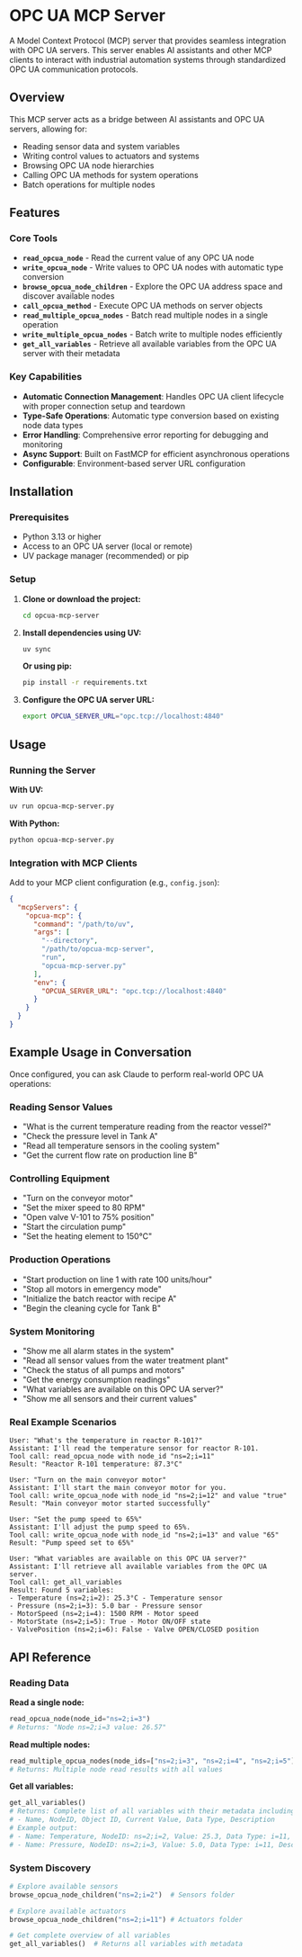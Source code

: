 # OPC UA MCP Server

A Model Context Protocol (MCP) server that provides seamless integration with OPC UA servers. This server enables AI assistants and other MCP clients to interact with industrial automation systems through standardized OPC UA communication protocols.

## Overview

This MCP server acts as a bridge between AI assistants and OPC UA servers, allowing for:
- Reading sensor data and system variables
- Writing control values to actuators and systems
- Browsing OPC UA node hierarchies
- Calling OPC UA methods for system operations
- Batch operations for multiple nodes

## Features

### Core Tools

- **`read_opcua_node`** - Read the current value of any OPC UA node
- **`write_opcua_node`** - Write values to OPC UA nodes with automatic type conversion
- **`browse_opcua_node_children`** - Explore the OPC UA address space and discover available nodes
- **`call_opcua_method`** - Execute OPC UA methods on server objects
- **`read_multiple_opcua_nodes`** - Batch read multiple nodes in a single operation
- **`write_multiple_opcua_nodes`** - Batch write to multiple nodes efficiently
- **`get_all_variables`** - Retrieve all available variables from the OPC UA server with their metadata

### Key Capabilities

- **Automatic Connection Management**: Handles OPC UA client lifecycle with proper connection setup and teardown
- **Type-Safe Operations**: Automatic type conversion based on existing node data types
- **Error Handling**: Comprehensive error reporting for debugging and monitoring
- **Async Support**: Built on FastMCP for efficient asynchronous operations
- **Configurable**: Environment-based server URL configuration

## Installation

### Prerequisites

- Python 3.13 or higher
- Access to an OPC UA server (local or remote)
- UV package manager (recommended) or pip

### Setup

1. **Clone or download the project:**
   ```bash
   cd opcua-mcp-server
   ```

2. **Install dependencies using UV:**
   ```bash
   uv sync
   ```

   **Or using pip:**
   ```bash
   pip install -r requirements.txt
   ```

3. **Configure the OPC UA server URL:**
   ```bash
   export OPCUA_SERVER_URL="opc.tcp://localhost:4840"
   ```

## Usage

### Running the Server

**With UV:**
```bash
uv run opcua-mcp-server.py
```

**With Python:**
```bash
python opcua-mcp-server.py
```

### Integration with MCP Clients

Add to your MCP client configuration (e.g., `config.json`):

```json
{
  "mcpServers": {
    "opcua-mcp": {
      "command": "/path/to/uv",
      "args": [
        "--directory",
        "/path/to/opcua-mcp-server",
        "run",
        "opcua-mcp-server.py"
      ],
      "env": {
        "OPCUA_SERVER_URL": "opc.tcp://localhost:4840"
      }
    }
  }
}
```

## Example Usage in Conversation

Once configured, you can ask Claude to perform real-world OPC UA operations:

### Reading Sensor Values
- "What is the current temperature reading from the reactor vessel?"
- "Check the pressure level in Tank A"
- "Read all temperature sensors in the cooling system"
- "Get the current flow rate on production line B"

### Controlling Equipment
- "Turn on the conveyor motor"
- "Set the mixer speed to 80 RPM"
- "Open valve V-101 to 75% position"
- "Start the circulation pump"
- "Set the heating element to 150°C"

### Production Operations
- "Start production on line 1 with rate 100 units/hour"
- "Stop all motors in emergency mode"
- "Initialize the batch reactor with recipe A"
- "Begin the cleaning cycle for Tank B"

### System Monitoring
- "Show me all alarm states in the system"
- "Read all sensor values from the water treatment plant"
- "Check the status of all pumps and motors"
- "Get the energy consumption readings"
- "What variables are available on this OPC UA server?"
- "Show me all sensors and their current values"

### Real Example Scenarios
```
User: "What's the temperature in reactor R-101?"
Assistant: I'll read the temperature sensor for reactor R-101.
Tool call: read_opcua_node with node_id "ns=2;i=11"
Result: "Reactor R-101 temperature: 87.3°C"

User: "Turn on the main conveyor motor"
Assistant: I'll start the main conveyor motor for you.
Tool call: write_opcua_node with node_id "ns=2;i=12" and value "true"
Result: "Main conveyor motor started successfully"

User: "Set the pump speed to 65%"
Assistant: I'll adjust the pump speed to 65%.
Tool call: write_opcua_node with node_id "ns=2;i=13" and value "65"
Result: "Pump speed set to 65%"

User: "What variables are available on this OPC UA server?"
Assistant: I'll retrieve all available variables from the OPC UA server.
Tool call: get_all_variables
Result: Found 5 variables:
- Temperature (ns=2;i=2): 25.3°C - Temperature sensor
- Pressure (ns=2;i=3): 5.0 bar - Pressure sensor  
- MotorSpeed (ns=2;i=4): 1500 RPM - Motor speed
- MotorState (ns=2;i=5): True - Motor ON/OFF state
- ValvePosition (ns=2;i=6): False - Valve OPEN/CLOSED position
```

## API Reference

### Reading Data

**Read a single node:**
```python
read_opcua_node(node_id="ns=2;i=3")
# Returns: "Node ns=2;i=3 value: 26.57"
```

**Read multiple nodes:**
```python
read_multiple_opcua_nodes(node_ids=["ns=2;i=3", "ns=2;i=4", "ns=2;i=5"])
# Returns: Multiple node read results with all values
```

**Get all variables:**
```python
get_all_variables()
# Returns: Complete list of all variables with their metadata including:
# - Name, NodeID, Object ID, Current Value, Data Type, Description
# Example output:
# - Name: Temperature, NodeID: ns=2;i=2, Value: 25.3, Data Type: i=11, Description: Temperature sensor (°C)
# - Name: Pressure, NodeID: ns=2;i=3, Value: 5.0, Data Type: i=11, Description: Pressure sensor (bar)
```

### System Discovery
```python
# Explore available sensors
browse_opcua_node_children("ns=2;i=2")  # Sensors folder

# Explore available actuators  
browse_opcua_node_children("ns=2;i=11") # Actuators folder

# Get complete overview of all variables
get_all_variables()  # Returns all variables with metadata
```